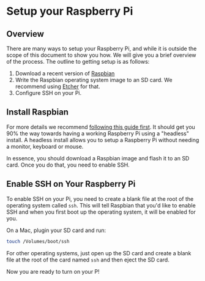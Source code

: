 # Setup your Raspberry Pi

## Overview

There are many ways to setup your Raspberry Pi, and while it is outside the scope of this document to show you how. We will give you a brief overview of the process. The outline to getting setup is as follows:

1. Download a recent version of [Raspbian](https://www.raspberrypi.org/downloads/raspbian/)
2. Write the Raspbian operating system image to an SD card. We recommend using [Etcher](https://www.balena.io/etcher/) for that.
3. Configure SSH on your Pi.

## Install Raspbian

For more details we recommend [following this guide first](https://hackernoon.com/raspberry-pi-headless-install-462ccabd75d0). It should get you 90% the way towards having a working Raspberry Pi using a "headless" install. A headless install allows you to setup a Raspberry Pi without needing a monitor, keyboard or mouse.

In essence, you should download a Raspbian image and flash it to an SD card. Once you do that, you need to enable SSH. 

## Enable SSH on Your Raspberry Pi

To enable SSH on your Pi, you need to create a blank file at the root of the operating system called `ssh`. This will tell Raspbian that you'd like to enable SSH and when you first boot up the operating system, it will be enabled for you.

On a Mac, plugin your SD card and run:

```bash
touch /Volumes/boot/ssh
```

For other operating systems, just open up the SD card and create a blank file at the root of the card named `ssh` and then eject the SD card.

Now you are ready to turn on your P!

